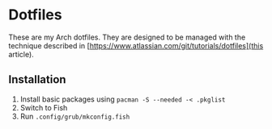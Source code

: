 # Dotfiles

These are my Arch dotfiles. They are designed to be managed with the technique described in [https://www.atlassian.com/git/tutorials/dotfiles](this article).

## Installation
1. Install basic packages using `pacman -S --needed -< .pkglist`
2. Switch to Fish
3. Run `.config/grub/mkconfig.fish`

